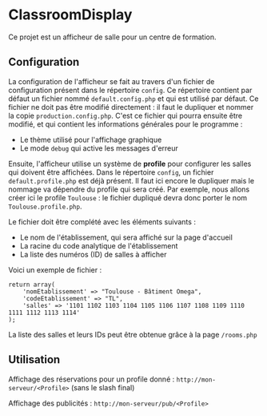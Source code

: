 # ClassroomDisplay

Ce projet est un afficheur de salle pour un centre de formation.

## Configuration

La configuration de l'afficheur se fait au travers d'un fichier de configuration présent dans le répertoire `config`. Ce répertoire contient par défaut un fichier nommé `default.config.php` et qui est utilisé par défaut. Ce fichier ne doit pas être modifié directement : il faut le dupliquer et nommer la copie `production.config.php`. C'est ce fichier qui pourra ensuite être modifié, et qui contient les informations générales pour le programme :
- Le thème utilisé pour l'affichage graphique
- Le mode `debug` qui active les messages d'erreur

Ensuite, l'afficheur utilise un système de **profile** pour configurer les salles qui doivent être affichées. Dans le répertoire `config`, un fichier `default.profile.php` est déjà présent. Il faut ici encore le dupliquer mais le nommage va dépendre du profile qui sera créé. Par exemple, nous allons créer ici le profile `Toulouse` : le fichier dupliqué devra donc porter le nom `Toulouse.profile.php`.

Le fichier doit être complété avec les éléments suivants :
- Le nom de l'établissement, qui sera affiché sur la page d'accueil
- La racine du code analytique de l'établissement
- La liste des numéros (ID) de salles à afficher

Voici un exemple de fichier :

```
return array(
    'nomEtablissement' => "Toulouse - Bâtiment Omega",
    'codeEtablissement' => "TL",
    'salles' => '1101 1102 1103 1104 1105 1106 1107 1108 1109 1110 1111 1112 1113 1114'
);
```

La liste des salles et leurs IDs peut être obtenue grâce à la page `/rooms.php`

## Utilisation

Affichage des réservations pour un profile donné : `http://mon-serveur/<Profile>` (sans le slash final)

Affichage des publicités : `http://mon-serveur/pub/<Profile>`
